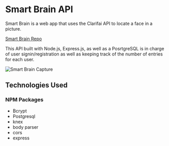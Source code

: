 # Smart Brain API

Smart Brain is a web app that uses the Clarifai API to locate a face in a picture. 

[Smart Brain Repo](https://github.com/emmanuelolivo1002/SmartBrain)

This API built with Node.js, Express.js, as well as a PosrtgreSQL is in charge of user signin/registration as well as keeping track of the number of entries for each user.

![Smart Brain Capture](https://imgur.com/3SGGC2I.jpg)


## Technologies Used


### NPM Packages
- Bcrypt
- Postgresql
- knex
- body parser
- cors
- express

